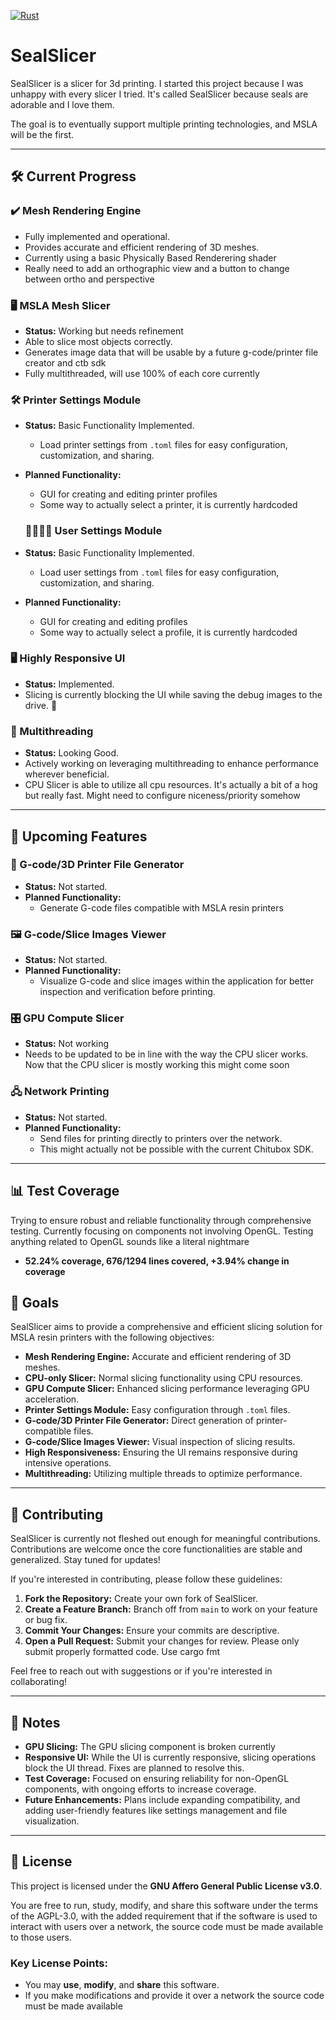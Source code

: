[![Rust](https://github.com/amicloud/SealSlicer/actions/workflows/rust.yml/badge.svg)](https://github.com/amicloud/SealSlicer/actions/workflows/rust.yml)
# SealSlicer

SealSlicer is a slicer for 3d printing. I started this project because I was unhappy with every slicer I tried. It's called SealSlicer because seals are adorable and I love them. 

The goal is to eventually support multiple printing technologies, and MSLA will be the first. 

---

## 🛠️ Current Progress

### ✔️ Mesh Rendering Engine
- Fully implemented and operational.
- Provides accurate and efficient rendering of 3D meshes.
- Currently using a basic Physically Based Renderering shader
- Really need to add an orthographic view and a button to change between ortho and perspective

### 🖥️ MSLA Mesh Slicer

- **Status:** Working but needs refinement
- Able to slice most objects correctly. 
- Generates image data that will be usable by a future g-code/printer file creator and ctb sdk
- Fully multithreaded, will use 100% of each core currently

### 🛠️ Printer Settings Module

- **Status:** Basic Functionality Implemented.
  - Load printer settings from `.toml` files for easy configuration, customization, and sharing.
- **Planned Functionality:**
  - GUI for creating and editing printer profiles
  - Some way to actually select a printer, it is currently hardcoded

  ### 🫱🏿‍🫲🏻 User Settings Module

- **Status:** Basic Functionality Implemented.
  - Load user settings from `.toml` files for easy configuration, customization, and sharing.
- **Planned Functionality:**
  - GUI for creating and editing profiles
  - Some way to actually select a profile, it is currently hardcoded

### 🖥️ Highly Responsive UI

- **Status:** Implemented.
- Slicing is currently blocking the UI while saving the debug images to the drive. :shrug:

### 🔄 Multithreading

- **Status:** Looking Good.
- Actively working on leveraging multithreading to enhance performance wherever beneficial.
- CPU Slicer is able to utilize all cpu resources. It's actually a bit of a hog but really fast. Might need to configure niceness/priority somehow

---

## 🚀 Upcoming Features

### 📝 G-code/3D Printer File Generator

- **Status:** Not started.
- **Planned Functionality:**
  - Generate G-code files compatible with MSLA resin printers

### 🖼️ G-code/Slice Images Viewer

- **Status:** Not started.
- **Planned Functionality:**
  - Visualize G-code and slice images within the application for better inspection and verification before printing.

### 🎛️ GPU Compute Slicer

- **Status:** Not working
- Needs to be updated to be in line with the way the CPU slicer works. Now that the CPU slicer is mostly working this might come soon

### 🖧 Network Printing

- **Status:** Not started.
- **Planned Functionality:**
  - Send files for printing directly to printers over the network.
  - This might actually not be possible with the current Chitubox SDK. 

---

## 📊 Test Coverage

Trying to ensure robust and reliable functionality through comprehensive testing. Currently focusing on components not involving OpenGL. Testing anything related to OpenGL sounds like a literal nightmare

- **52.24% coverage, 676/1294 lines covered, +3.94% change in coverage**

## 🌟 Goals

SealSlicer aims to provide a comprehensive and efficient slicing solution for MSLA resin printers with the following objectives:

- **Mesh Rendering Engine:** Accurate and efficient rendering of 3D meshes.
- **CPU-only Slicer:** Normal slicing functionality using CPU resources.
- **GPU Compute Slicer:** Enhanced slicing performance leveraging GPU acceleration.
- **Printer Settings Module:** Easy configuration through `.toml` files.
- **G-code/3D Printer File Generator:** Direct generation of printer-compatible files.
- **G-code/Slice Images Viewer:** Visual inspection of slicing results.
- **High Responsiveness:** Ensuring the UI remains responsive during intensive operations.
- **Multithreading:** Utilizing multiple threads to optimize performance.

---

## 🤝 Contributing

SealSlicer is currently not fleshed out enough for meaningful contributions. Contributions are welcome once the core functionalities are stable and generalized. Stay tuned for updates!

If you're interested in contributing, please follow these guidelines:

1. **Fork the Repository:** Create your own fork of SealSlicer.
2. **Create a Feature Branch:** Branch off from `main` to work on your feature or bug fix.
3. **Commit Your Changes:** Ensure your commits are descriptive.
4. **Open a Pull Request:** Submit your changes for review. Please only submit properly formatted code. Use cargo fmt

Feel free to reach out with suggestions or if you're interested in collaborating!

---

## 📝 Notes

- **GPU Slicing:** The GPU slicing component is broken currently
- **Responsive UI:** While the UI is currently responsive, slicing operations block the UI thread. Fixes are planned to resolve this.
- **Test Coverage:** Focused on ensuring reliability for non-OpenGL components, with ongoing efforts to increase coverage.
- **Future Enhancements:** Plans include expanding compatibility, and adding user-friendly features like settings management and file visualization.


---

## 📝 License

This project is licensed under the **GNU Affero General Public License v3.0**.

You are free to run, study, modify, and share this software under the terms of the AGPL-3.0, with the added requirement that if the software is used to interact with users over a network, the source code must be made available to those users.

### Key License Points:
- You may **use**, **modify**, and **share** this software.
- If you make modifications and provide it over a network the source code must be made available
